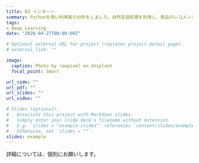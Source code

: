 ```yaml
---
title: B3 インターン
summary: Pythonを用い利用客の分析をしました。自然言語処理を利用し、商品のレコメンド、商品の説明文章からの半自動ラベル付などを行いました。
tags:
- Deep Learning
date: "2020-04-27T00:00:00Z"

# Optional external URL for project (replaces project detail page).
# external_link: ""

image:
  caption: Photo by rawpixel on Unsplash
  focal_point: Smart

url_code: ""
url_pdf: ""
url_slides: ""
url_video: ""

# Slides (optional).
#   Associate this project with Markdown slides.
#   Simply enter your slide deck's filename without extension.
#   E.g. `slides = "example-slides"` references `content/slides/example-slides.md`.
#   Otherwise, set `slides = ""`.
slides: example
---
```

詳細については、個別にお願いします。
